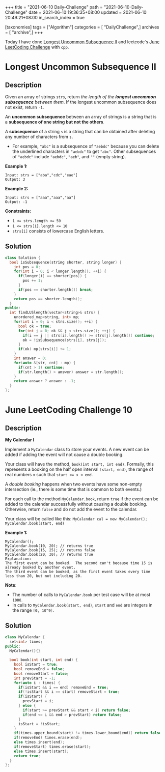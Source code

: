 +++
title = "2021-06-10 Daily-Challenge"
path = "2021-06-10-Daily-Challenge"
date = 2021-06-10 19:36:35+08:00
updated = 2021-06-10 20:49:21+08:00
in_search_index = true

[taxonomies]
tags = ["Algorithm"]
categories = [ "DailyChallenge",]
archives = [ "archive",]
+++

Today I have done [Longest Uncommon Subsequence II](https://leetcode.com/problems/longest-uncommon-subsequence-ii/description/) and leetcode's [June LeetCoding Challenge](https://leetcode.com/explore/challenge/card/june-leetcoding-challenge-2021/603/week-1-june-1st-june-7th/3774/) with `cpp`.

<!-- more -->

# Longest Uncommon Subsequence II

## Description

Given an array of strings `strs`, return *the length of the **longest uncommon subsequence** between them*. If the longest uncommon subsequence does not exist, return `-1`.

An **uncommon subsequence** between an array of strings is a string that is a **subsequence of one string but not the others**.

A **subsequence** of a string `s` is a string that can be obtained after deleting any number of characters from `s`.

- For example, `"abc"` is a subsequence of `"aebdc"` because you can delete the underlined characters in `"aebdc"` to get `"abc"`. Other subsequences of `"aebdc"` include `"aebdc"`, `"aeb"`, and `""` (empty string).

 

**Example 1:**

```
Input: strs = ["aba","cdc","eae"]
Output: 3
```

**Example 2:**

```
Input: strs = ["aaa","aaa","aa"]
Output: -1
```

 

**Constraints:**

- `1 <= strs.length <= 50`
- `1 <= strs[i].length <= 10`
- `strs[i]` consists of lowercase English letters.

## Solution

``` cpp
class Solution {
  bool isSubsequence(string shorter, string longer) {
    int pos = 0;
    for(int i = 0; i < longer.length(); ++i) {
      if(longer[i] == shorter[pos]) {
        pos += 1;
      }
      if(pos == shorter.length()) break;
    }
    return pos == shorter.length();
  }
public:
  int findLUSlength(vector<string>& strs) {
    unordered_map<string, int> mp;
    for(int i = 0; i < strs.size(); ++i) {
      bool ok = true;
      for(int j = 0; ok && j < strs.size(); ++j) {
        if(i == j || strs[i].length() >= strs[j].length()) continue;
        ok = !isSubsequence(strs[i], strs[j]);
      }
      if(ok) mp[strs[i]] += 1;
    }
    int answer = 0;
    for(auto &[str, cnt] : mp) {
      if(cnt > 1) continue;
      if(str.length() > answer) answer = str.length();
    }
    return answer ? answer : -1;
  }
};
```

# June LeetCoding Challenge 10

## Description

**My Calendar I**

Implement a `MyCalendar` class to store your events. A new event can be added if adding the event will not cause a double booking.

Your class will have the method, `book(int start, int end)`. Formally, this represents a booking on the half open interval `[start, end)`, the range of real numbers `x` such that `start <= x < end`.

A *double booking* happens when two events have some non-empty intersection (ie., there is some time that is common to both events.)

For each call to the method `MyCalendar.book`, return `true` if the event can be added to the calendar successfully without causing a double booking. Otherwise, return `false` and do not add the event to the calendar.

Your class will be called like this: `MyCalendar cal = new MyCalendar();` `MyCalendar.book(start, end)`

**Example 1:**

```
MyCalendar();
MyCalendar.book(10, 20); // returns true
MyCalendar.book(15, 25); // returns false
MyCalendar.book(20, 30); // returns true
Explanation: 
The first event can be booked.  The second can't because time 15 is already booked by another event.
The third event can be booked, as the first event takes every time less than 20, but not including 20.
```

 

**Note:**

- The number of calls to `MyCalendar.book` per test case will be at most `1000`.
- In calls to `MyCalendar.book(start, end)`, `start` and `end` are integers in the range `[0, 10^9]`.

## Solution

``` cpp
class MyCalendar {
  set<int> times;
public:
  MyCalendar(){}
  
  bool book(int start, int end) {
    bool isStart = true;
    bool removeEnd = false;
    bool removeStart = false;
    int prevStart = -1;
    for(auto i : times) {
      if(isStart && i == end) removeEnd = true;
      if(!isStart && i == start) removeStart = true;
      if(isStart) {
        prevStart = i;
      } else {
        if(start >= prevStart && start < i) return false;
        if(end <= i && end > prevStart) return false;
      }
      isStart = !isStart;
    }
    if(times.upper_bound(start) != times.lower_bound(end)) return false;
    if(removeEnd) times.erase(end);
    else times.insert(end);
    if(removeStart) times.erase(start);
    else times.insert(start);
    return true;
  }
};
```
